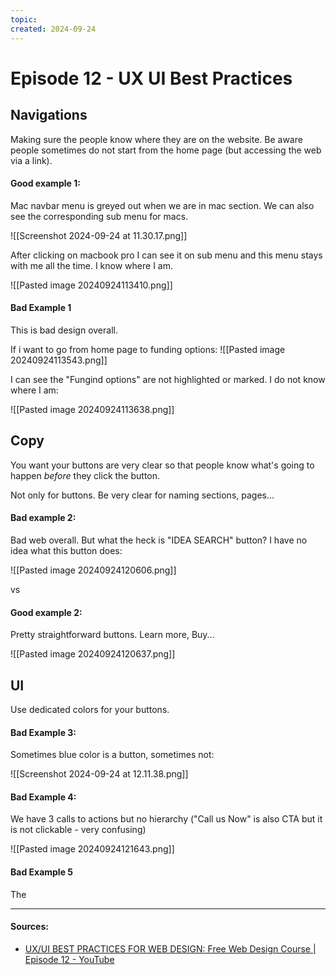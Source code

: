 ```yaml
---
topic: 
created: 2024-09-24
---
```


# Episode 12 - UX UI Best Practices

## Navigations

Making sure the people know where they are on the website.
Be aware people sometimes do not start from the home page (but accessing the web via a link).

#### Good example 1:

Mac navbar menu is greyed out when we are in mac section. We can also see the corresponding sub menu for macs.

![[Screenshot 2024-09-24 at 11.30.17.png]]

After clicking on macbook pro I can see it on sub menu and this menu stays with me all the time. I know where I am.

![[Pasted image 20240924113410.png]]


#### Bad Example 1 

This is bad design overall.

If i want to go from home page to funding options:
![[Pasted image 20240924113543.png]]

I can see the "Fungind options" are not highlighted or marked. I do not know where I am:

![[Pasted image 20240924113638.png]]


## Copy

You want your buttons are very clear so that people know what's going to happen *before* they click the button.

Not only for buttons. Be very clear for naming sections, pages...

#### Bad example 2:

Bad web overall. 
But what the heck is "IDEA SEARCH" button? I have no idea what this button does:

![[Pasted image 20240924120606.png]]


vs 

#### Good example 2:

Pretty straightforward buttons. Learn more, Buy...

![[Pasted image 20240924120637.png]]


## UI

Use dedicated colors for your buttons.

#### Bad Example 3:

Sometimes blue color is a button, sometimes not:

![[Screenshot 2024-09-24 at 12.11.38.png]]


#### Bad Example 4:

We have 3 calls to actions but no hierarchy ("Call us Now" is also CTA but it is not clickable - very confusing)

![[Pasted image 20240924121643.png]]

#### Bad Example 5

The 



___

#### Sources:
- [UX/UI BEST PRACTICES FOR WEB DESIGN: Free Web Design Course | Episode 12 - YouTube](https://www.youtube.com/watch?v=Cn2KgB_01mE&list=PLXC_gcsKLD6n7p6tHPBxsKjN5hA_quaPI&index=13)